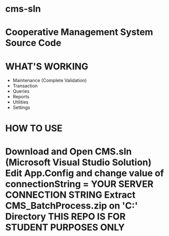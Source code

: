 cms-sln
============================================================
Cooperative Management System Source Code
============================================================
WHAT'S WORKING
============================================================
- Maintenance (Complete Validation)
- Transaction
- Queries
- Reports
- Utilities
- Settings

HOW TO USE
============================================================
Download and Open CMS.sln (Microsoft Visual Studio Solution)
Edit App.Config and change value of connectionString = YOUR SERVER CONNECTION STRING
Extract CMS_BatchProcess.zip on 'C:\' Directory
THIS REPO IS FOR STUDENT PURPOSES ONLY
============================================================
